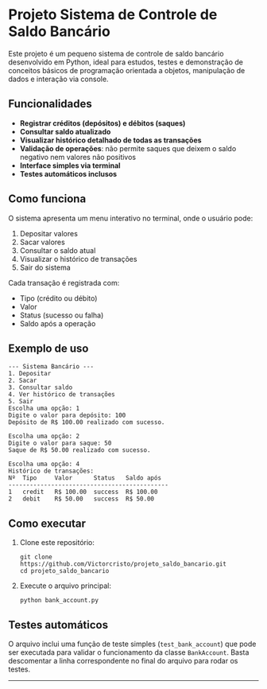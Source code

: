 # Projeto Sistema de Controle de Saldo Bancário

Este projeto é um pequeno sistema de controle de saldo bancário desenvolvido em Python, ideal para estudos, testes e demonstração de conceitos básicos de programação orientada a objetos, manipulação de dados e interação via console.

## Funcionalidades
- **Registrar créditos (depósitos) e débitos (saques)**
- **Consultar saldo atualizado**
- **Visualizar histórico detalhado de todas as transações**
- **Validação de operações**: não permite saques que deixem o saldo negativo nem valores não positivos
- **Interface simples via terminal**
- **Testes automáticos inclusos**

## Como funciona
O sistema apresenta um menu interativo no terminal, onde o usuário pode:
1. Depositar valores
2. Sacar valores
3. Consultar o saldo atual
4. Visualizar o histórico de transações
5. Sair do sistema

Cada transação é registrada com:
- Tipo (crédito ou débito)
- Valor
- Status (sucesso ou falha)
- Saldo após a operação

## Exemplo de uso
```
--- Sistema Bancário ---
1. Depositar
2. Sacar
3. Consultar saldo
4. Ver histórico de transações
5. Sair
Escolha uma opção: 1
Digite o valor para depósito: 100
Depósito de R$ 100.00 realizado com sucesso.

Escolha uma opção: 2
Digite o valor para saque: 50
Saque de R$ 50.00 realizado com sucesso.

Escolha uma opção: 4
Histórico de transações:
Nº  Tipo     Valor      Status   Saldo após  
---------------------------------------------
1   credit   R$ 100.00  success  R$ 100.00   
2   debit    R$ 50.00   success  R$ 50.00    
```

## Como executar
1. Clone este repositório:
   ```
   git clone https://github.com/Victorcristo/projeto_saldo_bancario.git
   cd projeto_saldo_bancario
   ```
2. Execute o arquivo principal:
   ```
   python bank_account.py
   ```

## Testes automáticos
O arquivo inclui uma função de teste simples (`test_bank_account`) que pode ser executada para validar o funcionamento da classe `BankAccount`. Basta descomentar a linha correspondente no final do arquivo para rodar os testes.

---
